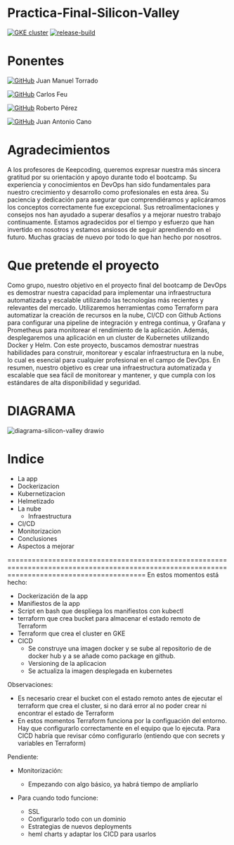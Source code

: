 # Practica-Final-Silicon-Valley 
[![GKE cluster](https://github.com/KeepCodingCloudDevops6/Practica-Final-Silicon-Valley/actions/workflows/gke-cluster.yaml/badge.svg)](https://github.com/KeepCodingCloudDevops6/Practica-Final-Silicon-Valley/actions/workflows/gke-cluster.yaml) [![release-build](https://github.com/KeepCodingCloudDevops6/Practica-Final-Silicon-Valley/actions/workflows/versioning-app.yaml/badge.svg)](https://github.com/KeepCodingCloudDevops6/Practica-Final-Silicon-Valley/actions/workflows/versioning-app.yaml)
# Ponentes
[![GitHub](https://badgen.net/badge/icon/github?icon=github&label)](https://github.com/JuanMaTB)  Juan Manuel Torrado

[![GitHub](https://badgen.net/badge/icon/github?icon=github&label)](https://github.com/carlosfeufernandez)  Carlos Feu 

[![GitHub](https://badgen.net/badge/icon/github?icon=github&label)](https://github.com/roberto-asir)  Roberto Pérez

[![GitHub](https://badgen.net/badge/icon/github?icon=github&label)](https://github.com/jacano1986)  Juan Antonio Cano

# Agradecimientos

A los profesores de Keepcoding, queremos expresar nuestra más sincera gratitud por su orientación y apoyo durante todo el bootcamp. Su experiencia y conocimientos en DevOps han sido fundamentales para nuestro crecimiento y desarrollo como profesionales en esta área. Su paciencia y dedicación para asegurar que comprendiéramos y aplicáramos los conceptos correctamente fue excepcional. Sus retroalimentaciones y consejos nos han ayudado a superar desafíos y a mejorar nuestro trabajo continuamente. Estamos agradecidos por el tiempo y esfuerzo que han invertido en nosotros y estamos ansiosos de seguir aprendiendo en el futuro. Muchas gracias de nuevo por todo lo que han hecho por nosotros.

# Que pretende el proyecto

Como grupo, nuestro objetivo en el proyecto final del bootcamp de DevOps es demostrar nuestra capacidad para implementar una infraestructura automatizada y escalable utilizando las tecnologías más recientes y relevantes del mercado. Utilizaremos herramientas como Terraform para automatizar la creación de recursos en la nube, CI/CD con Github Actions para configurar una pipeline de integración y entrega continua, y Grafana y Prometheus para monitorear el rendimiento de la aplicación. Además, desplegaremos una aplicación en un cluster de Kubernetes utilizando Docker y Helm. Con este proyecto, buscamos demostrar nuestras habilidades para construir, monitorear y escalar infraestructura en la nube, lo cual es esencial para cualquier profesional en el campo de DevOps. En resumen, nuestro objetivo es crear una infraestructura automatizada y escalable que sea fácil de monitorear y mantener, y que cumpla con los estándares de alta disponibilidad y seguridad.

# DIAGRAMA
![diagrama-silicon-valley drawio](https://user-images.githubusercontent.com/107815913/213915033-d60ccb24-29c9-443a-bb4a-dd94580aa500.png)
# Indice
- La app
- Dockerizacion
- Kubernetizacion
- Helmetizado
- La nube
  - Infraestructura
- CI/CD
- Monitorizacion
- Conclusiones
- Aspectos a mejorar

==============================================================================================================================================
En estos momentos está hecho:

- Dockerización de la app
- Manifiestos de la app
- Script en bash que despliega los manifiestos con kubectl
- terraform que crea bucket para almacenar el estado remoto de Terraform
- Terraform que crea el cluster en GKE
- CICD
  - Se construye una imagen docker y se sube al repositorio de de docker hub y a se añade como package en github.
  - Versioning de la aplicacion
  - Se actualiza la imagen desplegada en kubernetes
  


Observaciones:
- Es necesario crear el bucket con el estado remoto antes de ejecutar el terraform que crea el cluster, si no dará error al no poder crear ni encontrar el estado de Terraform
- En estos momentos Terraform funciona por la configuación del entorno. Hay que configurarlo correctamente en el equipo que lo ejecuta. Para CICD habría que revisar cómo configurarlo (entiendo que con secrets y variables en Terraform)


Pendiente:


- Monitorización:
  - Empezando con algo básico, ya habrá tiempo de ampliarlo

- Para cuando todo funcione:
  - SSL
  - Configurarlo todo con un dominio
  - Estrategias de nuevos deployments
  - heml charts y adaptar los CICD para usarlos
  
